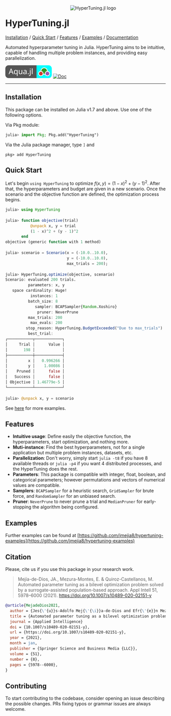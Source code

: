 

<img align="right" src="https://jmejia8.github.io/HyperTuning.jl/dev/assets/logo.svg" width=300  alt="HyperTuning.jl logo"/>

# HyperTuning.jl

[Installation](#installation) /
[Quick Start](#quick-start) /
[Features](#features) /
[Examples](#examples) /
[Documentation](https://jmejia8.github.io/HyperTuning.jl/dev/)



Automated hyperparameter tuning in Julia.
HyperTuning aims to be intuitive, capable of handling multiple problem instances, and providing easy parallelization.


[![Aqua QA](https://raw.githubusercontent.com/JuliaTesting/Aqua.jl/master/badge.svg)](https://github.com/JuliaTesting/Aqua.jl)
[![Doc](https://img.shields.io/badge/docs-dev-blue.svg)](https://jmejia8.github.io/HyperTuning.jl/dev/)


<hr>

## Installation

This package can be installed on Julia v1.7 and above. Use one of the following options.

Via Pkg module:

```julia
julia> import Pkg; Pkg.add("HyperTuning")
```


Via the Julia package manager, type `]` and

```
pkg> add HyperTuning
```

## Quick Start

Let's begin `using HyperTuning` to optimize $f(x,y)=(1-x)^2+(y-1)^2$.
After that, the hyperparameters and budget are given in a new scenario.
Once the scenario and the objective function are defined, the optimization process begins. 

```julia
julia> using HyperTuning

julia> function objective(trial)
           @unpack x, y = trial
           (1 - x)^2 + (y - 1)^2
       end
objective (generic function with 1 method)

julia> scenario = Scenario(x = (-10.0..10.0),
                           y = (-10.0..10.0),
                           max_trials = 200);

julia> HyperTuning.optimize(objective, scenario)
Scenario: evaluated 200 trials.
          parameters: x, y
   space cardinality: Huge!
           instances: 1
          batch_size: 8
             sampler: BCAPSampler{Random.Xoshiro}
              pruner: NeverPrune
          max_trials: 200
           max_evals: 200
         stop_reason: HyperTuning.BudgetExceeded("Due to max_trials")
          best_trial: 
┌───────────┬────────────┐
│     Trial │      Value │
│       198 │            │
├───────────┼────────────┤
│         x │   0.996266 │
│         y │    1.00086 │
│    Pruned │      false │
│   Success │      false │
│ Objective │ 1.46779e-5 │
└───────────┴────────────┘

julia> @unpack x, y = scenario
```

See [here](https://github.com/jmejia8/hypertuning-examples) for more examples.

## Features

- **Intuitive usage**: Define easily the objective function, the hyperparameters, start optimization, and nothing more.
- **Muti-instance**: Find the best hyperparameters, not for a single application but multiple problem instances, datasets, etc.
- **Parallelization**: Don't worry, simply start `julia -t8` if you have 8 available threads or `julia -p4` if you want 4 distributed processes, and the HyperTuning does the rest.
- **Parameters**: This package is compatible with integer, float, boolean, and categorical parameters; however permutations and vectors of numerical values are compatible.
- **Samplers**: `BCAPSampler` for a heuristic search, `GridSampler` for brute force, and `RandomSampler` for an unbiased search.
- **Pruner**: `NeverPrune` to never prune a trial and `MedianPruner` for early-stopping the algorithm being configured.

## Examples

Further examples can be found at [https://github.com/jmejia8/hypertuning-examples](https://github.com/jmejia8/hypertuning-examples)

## Citation

Please, cite us if you use this package in your research work.

> Mejía-de-Dios, JA., Mezura-Montes, E. & Quiroz-Castellanos, M. Automated parameter tuning as a bilevel optimization problem solved by a surrogate-assisted population-based approach. Appl Intell 51, 5978–6000 (2021). https://doi.org/10.1007/s10489-020-02151-y

```bibtex
@article{MejadeDios2021,
  author = {Jes{\'{u}}s-Adolfo Mej{\'{\i}}a-de-Dios and Efr{\'{e}}n Mezura-Montes and Marcela Quiroz-Castellanos},
  title = {Automated parameter tuning as a bilevel optimization problem solved by a surrogate-assisted population-based approach},
  journal = {Applied Intelligence}
  doi = {10.1007/s10489-020-02151-y},
  url = {https://doi.org/10.1007/s10489-020-02151-y},
  year = {2021},
  month = jan,
  publisher = {Springer Science and Business Media {LLC}},
  volume = {51},
  number = {8},
  pages = {5978--6000},
}
```


## Contributing

To start contributing to the codebase, consider opening an issue describing the possible changes.
PRs fixing typos or grammar issues are always welcome. 
